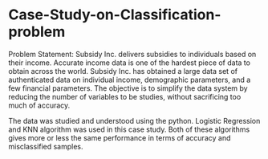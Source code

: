 # Case-Study-on-Classification-problem
Problem Statement:
Subsidy Inc. delivers subsidies to individuals based on their income. Accurate income data is one of the hardest piece of data to obtain across the world. Subsidy Inc. has obtained a large data set of authenticated data on individual income, demographic parameters, and a few financial parameters. The objective is to simplify the data system by reducing the number of variables to be studies, without sacrificing too much of accuracy. 


The data was studied and understood using the python.
Logistic Regression and KNN algorithm was used in this case study.
Both of these algorithms gives more or less the same performance in terms of accuracy and misclassified samples. 
